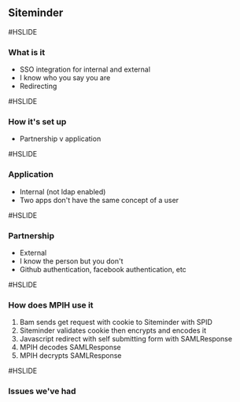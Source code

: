 ## Siteminder

#HSLIDE

### What is it 

 * SSO integration for internal and external
 * I know who you say you are
 * Redirecting    
 
#HSLIDE

### How it's set up

 * Partnership v application

#HSLIDE

### Application

 * Internal (not ldap enabled)
 * Two apps don't have the same concept of a user

#HSLIDE

### Partnership

 * External
 * I know the person but you don't
 * Github authentication, facebook authentication, etc

#HSLIDE

### How does MPIH use it

 1. Bam sends get request with cookie to Siteminder with SPID
 2. Siteminder validates cookie then encrypts and encodes it 
 3. Javascript redirect with self submitting form with SAMLResponse
 4. MPIH decodes SAMLResponse 
 5. MPIH decrypts SAMLResponse

#HSLIDE

### Issues we've had




